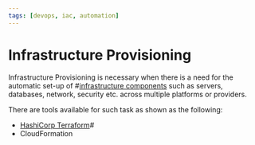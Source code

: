 ```yaml
---
tags: [devops, iac, automation]
---
```


# Infrastructure Provisioning

Infrastructure Provisioning is necessary when there is a need for the automatic
set-up of #[infrastructure components](202206061419.md) such as servers,
databases, network, security etc. across multiple platforms or providers.

There are tools available for such task as shown as the following:
- [HashiCorp Terraform](202205041220.md)#
- CloudFormation
